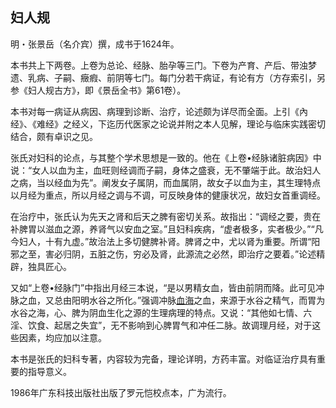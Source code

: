 ## 妇人规

明・张景岳（名介宾）撰，成书于1624年。

本书共上下两卷。上卷为总论、经脉、胎孕等三门。下卷为产育、产后、带浊梦遗、乳病、子嗣、癥瘕、前阴等七门。每门分若干病证，有论有方（方存索引，另参《妇人规古方》，即《景岳全书》第61卷）。

本书对每一病证从病因、病理到诊断、治疗，论述颇为详尽而全面。上引《內经》、《难经》之经义，下迄历代医家之论说并附之本人见解，理论与临床实践密切结合，颇有卓识之见。

张氏对妇科的论点，与其整个学术思想是一致的。他在《上卷•经脉诸脏病因》中说：“女人以血为主，血旺则经调而子嗣，身体之盛衰，无不肇端于此。故治妇人之病，当以经血为先”。阐发女子属阴，而血属阴，故女子以血为主，其生理特点以月经为重点，所以月经之调与不调，可反映身体的健康状况，故妇女首重调经。

在治疗中，张氏认为先天之肾和后天之脾有密切关系。故指出：“调经之要，贵在补脾胃以滋血之源，养肾气以安血之室。”且妇科疾病，“虚者极多，实者极少。”“凡今妇人，十有九虚。”故治法上多切健脾补肾。脾肾之中，尤以肾为重要。所谓“阳邪之至，害必归阴，五脏之伤，穷必及肾，此源流之必然，即治疗之要着。”论述精辟，独具匠心。

又如“上卷•经脉门”中指出月经三本说，“是以男精女血，皆由前阴而降。此可见冲脉之血，又总由阳明水谷之所化。”强调冲脉[血海](https://www.gmzyjc.com/read/zjs/zjs3.1.4-6-0.0.1.3.10.md)之血，来源于水谷之精气，而胃为水谷之海，心、脾为阴血生化之源的生理病理的特点。又说：“其他如七情、六淫、饮食、起居之失宜”，无不影响到心脾胃气和冲任二脉。故调理月经，对于这些因素，均应加以注意。

本书是张氏的妇科专著，内容较为完备，理论详明，方药丰富。对临证治疗具有重要的指导意义。

1986年广东科技出版社出版了罗元恺校点本，广为流行。
